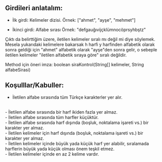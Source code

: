 ## Girdileri anlatalım:

- İlk girdi: Kelimeler dizisi. Örnek: ["ahmet", "ayşe", "mehmet"]

- İkinci girdi: Alfabe sırası Örnek: "defgauğıvijçklümnocöprsyhbştz"



Çıktı da belirttiğim üzere, iletilen kelimeler sıralı mı değil mi diye söylemek. Mesela yukarıdaki kelimelere bakarsak h harfi y harfinden alfabetik olarak sonra geldiği için "ahmet" alfabetik olarak "ayşe"den sonra gelir, o sebeple iletilen kelimeler "iletilen alfabetik sıraya göre"  sıralı değildir.

Method için öneri imza:  boolean siraKontrol(String[] kelimeler, String alfabeSirasi)


## Koşulllar/Kabuller:

- İletilen alfabe sırasında tüm Türkçe karakterler yer alır.  
 <br>
- İletilen alfabe sırasında bir harf ikiden fazla yer almaz.
 <br>
- İletilen alfabe sırasında tüm harfler küçüktür.
 <br>
- İletilen alfabe sırasında harf dışında (boşluk, noktalama işareti vs.) bir karakter yer almaz.
 <br>
- İletilen kelimeler için harf dışında (boşluk, noktalama işareti vs.) bir karakter yer almaz.
 <br>
- İletilen kelimeler içinde büyük yada küçük harf yer alabilir, sıralamada harflerin büyük yada küçük olması önem teşkil etmez.
 <br>
- İletilen kelimeler içinde en az 2 kelime vardır.